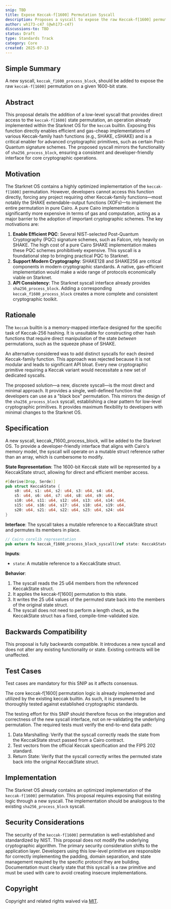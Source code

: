 ```yaml
---
snip: TBD
title: Expose Keccak-f[1600] Permutation Syscall
description: Proposes a syscall to expose the raw Keccak-f[1600] permutation for flexible and gas-efficient cryptographic library development.
author: wh173-c47 (@wh173-c47)
discussions-to: TBD
status: Draft
type: Standards Track
category: Core
created: 2025-07-13
---
```


## Simple Summary

A new syscall, `keccak_f1600_process_block`, should be added to expose the raw `keccak-f[1600]` permutation on a given 1600-bit state.

## Abstract

This proposal details the addition of a low-level syscall that provides direct access to the `keccak-f[1600]` state permutation, an operation already implemented within the Starknet OS for the `keccak` builtin. Exposing this function directly enables efficient and gas-cheap implementations of various Keccak-family hash functions (e.g., SHAKE, cSHAKE) and is a critical enabler for advanced cryptographic primitives, such as certain Post-Quantum signature schemes. The proposed syscall mirrors the functionality of `sha256_process_block`, ensuring a consistent and developer-friendly interface for core cryptographic operations.

## Motivation

The Starknet OS contains a highly optimized implementation of the `keccak-f[1600]` permutation. However, developers cannot access this function directly, forcing any project requiring other Keccak-family functions—most notably the SHAKE extendable-output functions (XOFs)—to implement the entire permutation in pure Cairo. A pure Cairo implementation is significantly more expensive in terms of gas and computation, acting as a major barrier to the adoption of important cryptographic schemes. The key motivations are:

1.  **Enable Efficient PQC**: Several NIST-selected Post-Quantum Cryptography (PQC) signature schemes, such as Falcon, rely heavily on SHAKE. The high cost of a pure Cairo SHAKE implementation makes these PQC schemes prohibitively expensive. This syscall is a foundational step to bringing practical PQC to Starknet.
2.  **Support Modern Cryptography**: SHAKE128 and SHAKE256 are critical components in modern cryptographic standards. A native, gas-efficient implementation would make a wide range of protocols economically viable on Starknet.
3.  **API Consistency**: The Starknet syscall interface already provides `sha256_process_block`. Adding a corresponding `keccak_f1600_process_block` creates a more complete and consistent cryptographic toolkit.

## Rationale

The `keccak` builtin is a memory-mapped interface designed for the specific task of Keccak-256 hashing. It is unsuitable for constructing other hash functions that require direct manipulation of the state *between* permutations, such as the squeeze phase of SHAKE.

An alternative considered was to add distinct syscalls for each desired Keccak-family function. This approach was rejected because it is not modular and leads to significant API bloat. Every new cryptographic primitive requiring a Keccak variant would necessitate a new set of dedicated syscalls.

The proposed solution—a new, discrete syscall—is the most direct and minimal approach. It provides a single, well-defined function that developers can use as a "black box" permutation. This mirrors the design of the `sha256_process_block` syscall, establishing a clear pattern for low-level cryptographic primitives. It provides maximum flexibility to developers with minimal changes to the Starknet OS.

## Specification

A new syscall, keccak_f1600_process_block, will be added to the Starknet OS. To provide a developer-friendly interface that aligns with Cairo's memory model, the syscall will operate on a mutable struct reference rather than an array, which is cumbersome to modify.

**State Representation**: The 1600-bit Keccak state will be represented by a KeccakState struct, allowing for direct and efficient member access.

```rust
#[derive(Drop, Serde)]
pub struct KeccakState {
    s0: u64, s1: u64, s2: u64, s3: u64, s4: u64,
    s5: u64, s6: u64, s7: u64, s8: u64, s9: u64,
    s10: u64, s11: u64, s12: u64, s13: u64, s14: u64,
    s15: u64, s16: u64, s17: u64, s18: u64, s19: u64,
    s20: u64, s21: u64, s22: u64, s23: u64, s24: u64
}
```

**Interface**:
The syscall takes a mutable reference to a KeccakState struct and permutes its members in place.

```rust
// Cairo corelib representation
pub extern fn keccak_f1600_process_block_syscall(ref state: KeccakState) -> SyscallResult<()>;
```

**Inputs**:
*   `state`: A mutable reference to a KeccakState struct.

**Behavior**:
1. The syscall reads the 25 u64 members from the referenced KeccakState struct.
2. It applies the keccak-f[1600] permutation to this state.
3. It writes the 25 u64 values of the permuted state back into the members of the original state struct.
4. The syscall does not need to perform a length check, as the KeccakState struct has a fixed, compile-time-validated size.

## Backwards Compatibility

This proposal is fully backwards compatible. It introduces a new syscall and does not alter any existing functionality or state. Existing contracts will be unaffected.

## Test Cases

Test cases are mandatory for this SNIP as it affects consensus.

The core keccak-f[1600] permutation logic is already implemented and utilized by the existing keccak builtin. As such, it is presumed to be thoroughly tested against established cryptographic standards.

The testing effort for this SNIP should therefore focus on the integration and correctness of the new syscall interface, not on re-validating the underlying permutation. The required tests must verify the end-to-end data path:

1.  Data Marshalling: Verify that the syscall correctly reads the state from the KeccakState struct passed from a Cairo contract.
2.  Test vectors from the official Keccak specification and the FIPS 202 standard.
3.  Return State: Verify that the syscall correctly writes the permuted state back into the original KeccakState struct.

## Implementation

The Starknet OS already contains an optimized implementation of the `keccak-f[1600]` permutation. This proposal requires exposing that existing logic through a new syscall. The implementation should be analogous to the existing `sha256_process_block` syscall.

## Security Considerations

The security of the `keccak-f[1600]` permutation is well-established and standardized by NIST. This proposal does not modify the underlying cryptographic algorithm. The primary security consideration shifts to the application layer. Developers using this low-level primitive are responsible for correctly implementing the padding, domain separation, and state management required by the specific protocol they are building. Documentation must clearly state that this syscall is a raw primitive and must be used with care to avoid creating insecure implementations.

## Copyright

Copyright and related rights waived via [MIT](../LICENSE).

